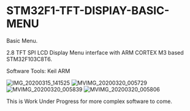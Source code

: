 # STM32F1-TFT-DISPlAY-BASIC-MENU
Basic Menu.

2.8 TFT SPI LCD Display Menu interface with ARM CORTEX M3 based STM32F103C8T6.

Software Tools: Keil ARM

![IMG_20200315_141525](https://user-images.githubusercontent.com/42911246/76698501-986d9700-66c9-11ea-9470-66b9aaf02f67.jpg)
![MVIMG_20200320_005729](https://user-images.githubusercontent.com/42911246/77107605-f7733900-6a46-11ea-8856-9defa0982e58.jpg)
![MVIMG_20200320_005839](https://user-images.githubusercontent.com/42911246/77107612-fa6e2980-6a46-11ea-8ad1-2bd211c2ef8f.jpg)
![MVIMG_20200320_005806](https://user-images.githubusercontent.com/42911246/77107618-fb9f5680-6a46-11ea-8187-7cad54ea9cd4.jpg)

This is Work Under Progress for more complex software to come.
